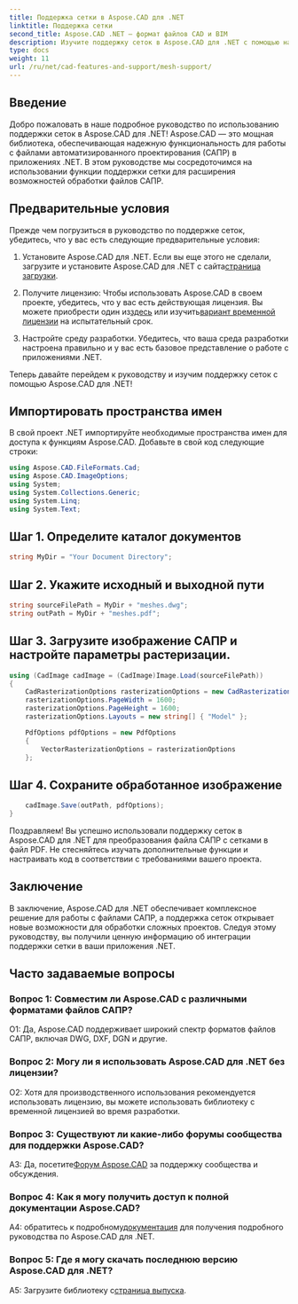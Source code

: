 ```yaml
---
title: Поддержка сетки в Aspose.CAD для .NET
linktitle: Поддержка сетки
second_title: Aspose.CAD .NET — формат файлов CAD и BIM
description: Изучите поддержку сеток в Aspose.CAD для .NET с помощью нашего пошагового руководства. Легко конвертируйте файлы CAD в PDF.
type: docs
weight: 11
url: /ru/net/cad-features-and-support/mesh-support/
---
```

## Введение

Добро пожаловать в наше подробное руководство по использованию поддержки сеток в Aspose.CAD для .NET! Aspose.CAD — это мощная библиотека, обеспечивающая надежную функциональность для работы с файлами автоматизированного проектирования (САПР) в приложениях .NET. В этом руководстве мы сосредоточимся на использовании функции поддержки сетки для расширения возможностей обработки файлов САПР.

## Предварительные условия

Прежде чем погрузиться в руководство по поддержке сеток, убедитесь, что у вас есть следующие предварительные условия:

1. Установите Aspose.CAD для .NET. Если вы еще этого не сделали, загрузите и установите Aspose.CAD для .NET с сайта[страница загрузки](https://releases.aspose.com/cad/net/).

2.  Получите лицензию: Чтобы использовать Aspose.CAD в своем проекте, убедитесь, что у вас есть действующая лицензия. Вы можете приобрести один из[здесь](https://purchase.aspose.com/buy) или изучить[вариант временной лицензии](https://purchase.aspose.com/temporary-license/) на испытательный срок.

3. Настройте среду разработки. Убедитесь, что ваша среда разработки настроена правильно и у вас есть базовое представление о работе с приложениями .NET.

Теперь давайте перейдем к руководству и изучим поддержку сеток с помощью Aspose.CAD для .NET!

## Импортировать пространства имен

В свой проект .NET импортируйте необходимые пространства имен для доступа к функциям Aspose.CAD. Добавьте в свой код следующие строки:

```csharp
using Aspose.CAD.FileFormats.Cad;
using Aspose.CAD.ImageOptions;
using System;
using System.Collections.Generic;
using System.Linq;
using System.Text;

```

## Шаг 1. Определите каталог документов

```csharp
string MyDir = "Your Document Directory";
```

## Шаг 2. Укажите исходный и выходной пути

```csharp
string sourceFilePath = MyDir + "meshes.dwg";
string outPath = MyDir + "meshes.pdf";
```

## Шаг 3. Загрузите изображение САПР и настройте параметры растеризации.

```csharp
using (CadImage cadImage = (CadImage)Image.Load(sourceFilePath))
{
    CadRasterizationOptions rasterizationOptions = new CadRasterizationOptions();
    rasterizationOptions.PageWidth = 1600;
    rasterizationOptions.PageHeight = 1600;
    rasterizationOptions.Layouts = new string[] { "Model" };

    PdfOptions pdfOptions = new PdfOptions
    {
        VectorRasterizationOptions = rasterizationOptions
    };
```

## Шаг 4. Сохраните обработанное изображение

```csharp
    cadImage.Save(outPath, pdfOptions);
}
```

Поздравляем! Вы успешно использовали поддержку сеток в Aspose.CAD для .NET для преобразования файла САПР с сетками в файл PDF. Не стесняйтесь изучать дополнительные функции и настраивать код в соответствии с требованиями вашего проекта.

## Заключение

В заключение, Aspose.CAD для .NET обеспечивает комплексное решение для работы с файлами САПР, а поддержка сеток открывает новые возможности для обработки сложных проектов. Следуя этому руководству, вы получили ценную информацию об интеграции поддержки сетки в ваши приложения .NET.

## Часто задаваемые вопросы

### Вопрос 1: Совместим ли Aspose.CAD с различными форматами файлов САПР?

О1: Да, Aspose.CAD поддерживает широкий спектр форматов файлов САПР, включая DWG, DXF, DGN и другие.

### Вопрос 2: Могу ли я использовать Aspose.CAD для .NET без лицензии?

О2: Хотя для производственного использования рекомендуется использовать лицензию, вы можете использовать библиотеку с временной лицензией во время разработки.

### Вопрос 3: Существуют ли какие-либо форумы сообщества для поддержки Aspose.CAD?

 A3: Да, посетите[Форум Aspose.CAD](https://forum.aspose.com/c/cad/19) за поддержку сообщества и обсуждения.

### Вопрос 4: Как я могу получить доступ к полной документации Aspose.CAD?

 A4: обратитесь к подробному[документация](https://reference.aspose.com/cad/net/) для получения подробного руководства по Aspose.CAD для .NET.

### Вопрос 5: Где я могу скачать последнюю версию Aspose.CAD для .NET?

 A5: Загрузите библиотеку с[страница выпуска](https://releases.aspose.com/cad/net/).